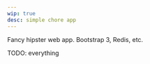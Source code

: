 ```yaml
---
wip: true
desc: simple chore app 
---
```

Fancy hipster web app. Bootstrap 3, Redis, etc.

TODO: everything
